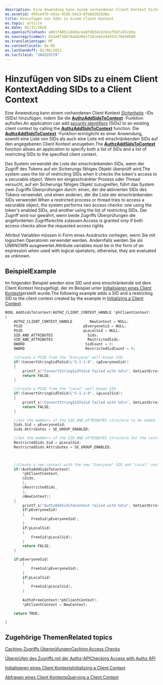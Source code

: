 ```yaml
---
description: Eine Anwendung kann einem vorhandenen Client Kontext Sicherheits-IDs (SIDs) hinzufügen, indem Sie die AuthzAddSidsToContext-Funktion aufrufen.
ms.assetid: d49ce47b-e91a-452b-b423-07e8d282d28a
title: Hinzufügen von SIDs zu einem Client Kontext
ms.topic: article
ms.date: 05/31/2018
ms.openlocfilehash: a601f485110ddacea0fdb54cb7dcef587a25cb9a
ms.sourcegitcommit: 831e8f3db78ab820e1710cede244553c70e50500
ms.translationtype: MT
ms.contentlocale: de-DE
ms.lasthandoff: 01/08/2021
ms.locfileid: "104529729"
---
```

# <a name="adding-sids-to-a-client-context"></a><span data-ttu-id="f3ad4-103">Hinzufügen von SIDs zu einem Client Kontext</span><span class="sxs-lookup"><span data-stu-id="f3ad4-103">Adding SIDs to a Client Context</span></span>

<span data-ttu-id="f3ad4-104">Eine Anwendung kann einem vorhandenen Client Kontext [*Sicherheits*](/windows/desktop/SecGloss/s-gly) -IDs (SIDs) hinzufügen, indem Sie die [**AuthzAddSidsToContext**](/windows/desktop/api/Authz/nf-authz-authzaddsidstocontext) -Funktion aufrufen.</span><span class="sxs-lookup"><span data-stu-id="f3ad4-104">An application can add [*security identifiers*](/windows/desktop/SecGloss/s-gly) (SIDs) to an existing client context by calling the [**AuthzAddSidsToContext**](/windows/desktop/api/Authz/nf-authz-authzaddsidstocontext) function.</span></span> <span data-ttu-id="f3ad4-105">Die [**AuthzAddSidsToContext**](/windows/desktop/api/Authz/nf-authz-authzaddsidstocontext) -Funktion ermöglicht es einer Anwendung, sowohl eine Liste von SIDs als auch eine Liste mit einschränkenden SIDs auf den angegebenen Client Kontext anzugeben.</span><span class="sxs-lookup"><span data-stu-id="f3ad4-105">The [**AuthzAddSidsToContext**](/windows/desktop/api/Authz/nf-authz-authzaddsidstocontext) function allows an application to specify both a list of SIDs and a list of restricting SIDs to the specified client context.</span></span>

<span data-ttu-id="f3ad4-106">Das System verwendet die Liste der einschränkenden SIDs, wenn der Zugriff des Tokens auf ein Sicherungs fähiges Objekt überprüft wird.</span><span class="sxs-lookup"><span data-stu-id="f3ad4-106">The system uses the list of restricting SIDs when it checks the token's access to a securable object.</span></span> <span data-ttu-id="f3ad4-107">Wenn ein eingeschränkter Prozess oder Thread versucht, auf ein Sicherungs fähiges Objekt zuzugreifen, führt das System zwei Zugriffs Überprüfungen durch: einen, der die aktivierten SIDs des Tokens verwendet, und einen anderen, der die Liste der einschränkenden SIDs verwendet.</span><span class="sxs-lookup"><span data-stu-id="f3ad4-107">When a restricted process or thread tries to access a securable object, the system performs two access checks: one using the token's enabled SIDs, and another using the list of restricting SIDs.</span></span> <span data-ttu-id="f3ad4-108">Der Zugriff wird nur gewährt, wenn beide Zugriffs Überprüfungen die angeforderten Zugriffsrechte zulassen.</span><span class="sxs-lookup"><span data-stu-id="f3ad4-108">Access is granted only if both access checks allow the requested access rights.</span></span>

<span data-ttu-id="f3ad4-109">Attribut Variablen müssen in Form eines Ausdrucks vorliegen, wenn Sie mit logischen Operatoren verwendet werden. Andernfalls werden Sie als UNKNOWN ausgewertet.</span><span class="sxs-lookup"><span data-stu-id="f3ad4-109">Attribute variables must be in the form of an expression when used with logical operators; otherwise, they are evaluated as unknown.</span></span>

## <a name="example"></a><span data-ttu-id="f3ad4-110">Beispiel</span><span class="sxs-lookup"><span data-stu-id="f3ad4-110">Example</span></span>

<span data-ttu-id="f3ad4-111">Im folgenden Beispiel werden eine SID und eine einschränkende sid dem Client Kontext hinzugefügt, der im Beispiel unter [Initialisieren eines Client Kontexts](initializing-a-client-context.md)erstellt wurde.</span><span class="sxs-lookup"><span data-stu-id="f3ad4-111">The following example adds a SID and a restricting SID to the client context created by the example in [Initializing a Client Context](initializing-a-client-context.md).</span></span>


```C++
BOOL AddSidsToContext(AUTHZ_CLIENT_CONTEXT_HANDLE *phClientContext)
{
    AUTHZ_CLIENT_CONTEXT_HANDLE        NewContext = NULL;
    PSID                            pEveryoneSid = NULL;
    PSID                            pLocalSid = NULL;
    SID_AND_ATTRIBUTES                Sids;
    SID_AND_ATTRIBUTES                RestrictedSids;
    DWORD                            SidCount = 0;
    DWORD                            RestrictedSidCount = 0;

    //Create a PSID from the "Everyone" well-known SID.
    if(!ConvertStringSidToSid(L"S-1-1-0", &pEveryoneSid))
    {
        printf_s("ConvertStringSidToSid failed with %d\n", GetLastError());
        return FALSE;
    }

    //Create a PSID from the "Local" well-known SID.
    if(!ConvertStringSidToSid(L"S-1-2-0", &pLocalSid))
    {
        printf_s("ConvertStringSidToSid failed with %d\n", GetLastError);
        return FALSE;
    }

    //Set the members of the SID_AND_ATTRIBUTES structure to be added.
    Sids.Sid = pEveryoneSid;
    Sids.Attributes = SE_GROUP_ENABLED;

    //Set the members of the SID_AND_ATTRIBUTES structure for the restricting SID.
    RestrictedSids.Sid = pLocalSid;
    RestrictedSids.Attributes = SE_GROUP_ENABLED;

    

    //Create a new context with the new "Everyone" SID and "Local" restricting SID.
    if(!AuthzAddSidsToContext(
        *phClientContext,
        &Sids,
        1,
        &RestrictedSids,
        1,
        &NewContext))
    {
        printf_s("AuthzAddSidsToContext failed with %d\n", GetLastError());
        if(pEveryoneSid)
        {
            FreeSid(pEveryoneSid);
        }
        if(pLocalSid)
        {
            FreeSid(pLocalSid);
        }
        return FALSE;
    }

    if(pEveryoneSid)
        {
            FreeSid(pEveryoneSid);
        }
        if(pLocalSid)
        {
            FreeSid(pLocalSid);
        }
        
        AuthzFreeContext(*phClientContext);
        *phClientContext = NewContext;

    return TRUE;

}
```



## <a name="related-topics"></a><span data-ttu-id="f3ad4-112">Zugehörige Themen</span><span class="sxs-lookup"><span data-stu-id="f3ad4-112">Related topics</span></span>

<dl> <dt>

[<span data-ttu-id="f3ad4-113">Caching-Zugriffs Überprüfungen</span><span class="sxs-lookup"><span data-stu-id="f3ad4-113">Caching Access Checks</span></span>](caching-access-checks.md)
</dt> <dt>

[<span data-ttu-id="f3ad4-114">Überprüfen des Zugriffs mit der Authz-API</span><span class="sxs-lookup"><span data-stu-id="f3ad4-114">Checking Access with Authz API</span></span>](checking-access-with-authz-api.md)
</dt> <dt>

[<span data-ttu-id="f3ad4-115">Initialisieren eines Client Kontexts</span><span class="sxs-lookup"><span data-stu-id="f3ad4-115">Initializing a Client Context</span></span>](initializing-a-client-context.md)
</dt> <dt>

[<span data-ttu-id="f3ad4-116">Abfragen eines Client Kontexts</span><span class="sxs-lookup"><span data-stu-id="f3ad4-116">Querying a Client Context</span></span>](querying-a-client-context.md)
</dt> </dl>

 

 
